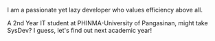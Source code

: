 I am a passionate yet lazy developer who values efficiency above all.

A 2nd Year IT student at PHINMA-University of Pangasinan, might take SysDev? I guess, let's find out next academic year!
